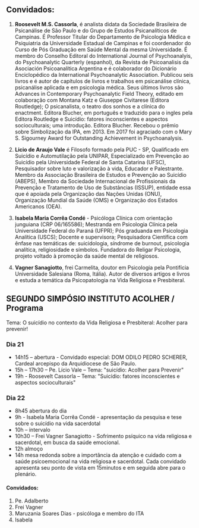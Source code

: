 ## Convidados: 

1. **Roosevelt M.S. Cassorla**, é analista didata da Sociedade Brasileira de
   Psicanálise de São Paulo e do Grupo de Estudos Psicanalíticos de Campinas.
   É Professor Titular do Departamento de Psicologia Médica e Psiquiatria da
   Universidade Estadual de Campinas e foi coordenador do Curso de Pós
   Graduação em Saúde Mental da mesma Universidade. É membro do Conselho
   Editoral do International Journal of Psychoanalyis, do Psychoanalytic
   Quarterly (espanhol), da Revista de Psicoanalisis da Asociación
   Psicoanalítica Argentina e é colaborador do Dicionário Enciclopédico da
   International Psychoanalytic Association. Publicou seis livros e é autor de
   capítulos de livros e trabalhos em psicanálise clínica, psicanálise aplicada
   e em psicologia médica. Seus últimos livros são Advances in Contemporary
   Psychoanalytic Field Theory, editado em colaboração com Montana Katz
   e Giuseppe Civitarese (Editora Routledge); O psicanalista, o teatro dos
   sonhos e a clínica do enactment. Editora Blucher, em português e traduzido
   para o ingles pela Editora Routledge e Suicídio: fatores inconscientes
   e aspectos socioculturais; uma introdução. Editora Blucher. Recebou o prêmio
   sobre Simbolização da IPA, em 2013. Em 2017 foi agraciado com o Mary S.
   Sigourney Award for Outstanding Achievement in Psychoanalysis.
   
2. **Licio de Araujo Vale** é Filosofo formado pela PUC - SP, Qualificado em
   Suicídio e Automutilação pela UNIPAR, Especializado em Prevenção ao Suicídio
   pela Universidade Federal de Santa Catarina (UFSC), Pesquisador sobre luto
   e valorização à vida, Educador e Palestrante. Membro da Associação
   Brasileira de Estudos e Prevenção ao Suicídio (ABEPS), Membro da Sociedade
   Internacional de Profissionais da Prevenção e Tratamento de Uso de
   Substâncias (ISSUP), entidade essa que é apoiada pela Organização das Nações
   Unidas (ONU), Organização Mundial da Saúde (OMS) e Organização dos Estados
   Americanos (OEA).
   
3. **Isabela Maria Corrêa Condé** - Psicóloga Clínica com orientação junguiana (CRP
   06/165586); Mestranda em Psicologia Clínica pela Universidade Federal do
   Paraná (UFPR); Pós graduanda em Psicologia Analítica (USCS); Docente
   e supervisora; Pesquisadora Científica com ênfase nas temáticas de:
   suicidologia, síndrome de burnout, psicologia analítica, religiosidade
   e símbolos. Fundadora do Religar Psicologia, projeto voltado à promoção da
   saúde mental de religiosos.

4. **Vagner Sanagiotto**, frei Carmelita, doutor em Psicologia pela Pontifícia
   Universidade Salesiana (Roma, Itália). Autor de diversos artigos e livros
   e estuda a temática da Psicopatologia na Vida Religiosa e Presbiteral.

## SEGUNDO SIMPÓSIO INSTITUTO ACOLHER / Programa

Tema: O suicídio no contexto da Vida Religiosa e Presbiteral: Acolher para prevenir!

### Dia 21

* 14h15 – abertura - Convidado especial: DOM ODILO PEDRO SCHERER, Cardeal arcepispo da Arquidiocese de São Paulo. 
* 15h – 17h30 – Pe. Lício Vale – Tema: "suicídio: Acolher para Prevenir"
* 19h -  Roosevelt Cassorla – Tema: "Suicídio: fatores inconscientes e aspectos socioculturais"
 
### Dia 22

* 8h45 abertura do dia 
* 9h - Isabela Maria Corrêa Condé - apresentação da pesquisa e tese sobre o suicídio na vida sacerdotal 
* 10h – intervalo
* 10h30 – Frei Vagner Sanagiotto - Sofrimento psíquico na vida religiosa e sacerdotal, em busca da saúde emocional.
* 12h almoço
* 14h mesa redonda sobre a importância da atenção e cuidado com a saúde psicoemocional na vida religiosa e sacerdotal. Cada convidado apresenta seu ponto de vista em 15minutos e em seguida abre para o plenário.

#### Convidados: 

1. Pe. Adalberto
2. Frei Vagner
3. Maruzania Soares Dias - psicóloga e membro do ITA
4. Isabela


